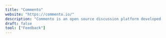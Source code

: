 ```yaml
---
title: "Commento"
website: "https://commento.io/"
description: "Commento is an open source discussion platform developed in Go. You can host the Go binary on your server. Unlike..."
draft: false
tool: ["Feedback"]
---
```

